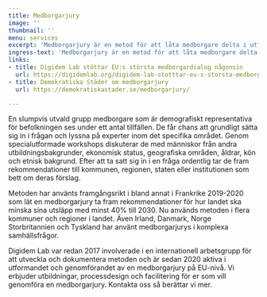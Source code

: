 ```yaml
---
title: Medborgarjury
image: ''
thumbnail: ''
menu: services
excerpt: 'Medborgarjury är en metod för att låta medborgare delta i utformandet av lösningar på komplexa samhällsfrågor.'
ingress-text: 'Medborgarjury är en metod för att låta medborgare delta i utformandet av lösningar på komplexa samhällsfrågor.'
links:
- title: Digidem Lab stöttar EU:s största medborgardialog någonsin
  url: https://digidemlab.org/digidem-lab-stotttar-eu-s-storsta-medborgardialog-nagonsin/
- title: Demokratiska Städer om medborgarjury
  url: https://demokratiskastader.se/medborgarjury/

---
```


En slumpvis utvald grupp medborgare som är demografiskt representativa för befolkningen ses under ett antal tillfällen. De får chans att grundligt sätta sig in i frågan och lyssna på experter inom det specifika området. Genom specialutformade workshops diskuterar de med människor från andra utbildningsbakgrunder, ekonomisk status, geografiska områden, åldrar, kön och etnisk bakgrund. Efter att ta satt sig in i en fråga ordentlig tar de fram rekommendationer till kommunen, regionen, staten eller institutionen som bett om deras förslag.

Metoden har använts framgångsrikt i bland annat i Frankrike 2019-2020 som lät en medborgarjury ta fram rekommendationer för hur landet ska minska sina utsläpp med minst 40% till 2030. Nu används metoden i flera kommuner och regioner i landet. Även Irland, Danmark, Norge Storbritannien och Tyskland har använt medborgarjurys i komplexa samhällsfrågor.

Digidem Lab var redan 2017 involverade i en internationell arbetsgrupp för att utveckla och dokumentera metoden och är sedan 2020 aktiva i utformandet och genomförandet av en medborgarjury på EU-nivå. Vi erbjuder utbildningar, processdesign och facilitering för er som vill genomföra en medborgarjury. Kontakta oss så berättar vi mer.
